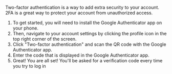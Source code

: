 Two-factor authentication is a way to add extra security to your account. 2FA is a great way to protect your account from unauthorized access. 

1. To get started, you will need to install the Google Authenticator app on your phone.
2. Then, navigate to your account settings by clicking the profile icon in the top right corner of the screen.
3. Click "Two-factor authentication" and scan the QR code with the Google Authenticator app.
4. Enter the code that is displayed in the Google Authenticator app.
5. Great! You are all set! You'll be asked for a verification code every time you try to log in